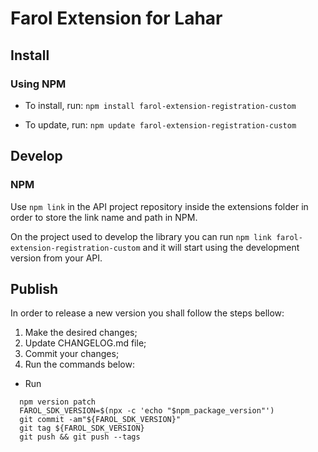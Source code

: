 # Farol Extension for Lahar

## Install

### Using NPM

- To install, run:
  `npm install farol-extension-registration-custom`

- To update, run:
  `npm update farol-extension-registration-custom`

## Develop

### NPM

Use `npm link` in the API project repository inside the extensions folder in order to store the link name and path in NPM.

On the project used to develop the library you can run `npm link farol-extension-registration-custom` and it will start using the development version from your API.

## Publish

In order to release a new version you shall follow the steps bellow:

1. Make the desired changes;
2. Update CHANGELOG.md file;
3. Commit your changes;
4. Run the commands below:

- Run

```
  npm version patch
  FAROL_SDK_VERSION=$(npx -c 'echo "$npm_package_version"')
  git commit -am"${FAROL_SDK_VERSION}"
  git tag ${FAROL_SDK_VERSION}
  git push && git push --tags
```
